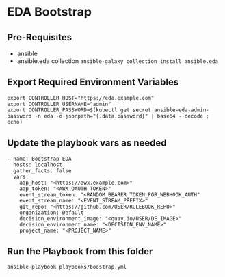 # EDA Bootstrap

## Pre-Requisites
- ansible
- ansible.eda collection ```ansible-galaxy collection install ansible.eda```

## Export Required Environment Variables
```
export CONTROLLER_HOST="https://eda.example.com"
export CONTROLLER_USERNAME="admin"
export CONTROLLER_PASSWORD=$(kubectl get secret ansible-eda-admin-password -n eda -o jsonpath="{.data.password}" | base64 --decode ; echo)
```
## Update the playbook vars as needed
```
- name: Bootstrap EDA
  hosts: localhost
  gather_facts: false
  vars:
    aap_host: "<https://awx.example.com>"
    aap_token: "<AWX OAUTH TOKEN>"
    event_stream_token: "<RANDOM_BEARER_TOKEN_FOR_WEBHOOK_AUTH"
    event_stream_name: "<EVENT_STREAM_PREFIX>"
    git_repo: "<https://github.com/USER/RULEBOOK_REPO>"
    organization: Default
    decision_environment_image: "<quay.io/USER/DE_IMAGE>"
    decision_environment_name: "<DECISION_ENV_NAME>"
    project_name: "<PROJECT_NAME>"
```

## Run the Playbook from this folder
```
ansible-playbook playbooks/boostrap.yml
```